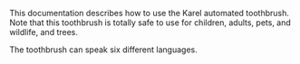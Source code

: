 

This documentation describes how to use the Karel automated
toothbrush.
Note that this toothbrush is totally safe to
use for children, adults, pets, and wildlife, and trees.


The toothbrush can speak six different languages.


